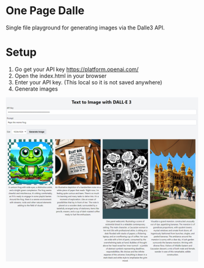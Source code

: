 # One Page Dalle

Single file playground for generating images via the Dalle3 API.

# Setup
1. Go get your API key https://platform.openai.com/
2. Open the index.html in your browser
3. Enter your API key. (This local so it is not saved anywhere)
4. Generate images

![Screenshot](demo.png)